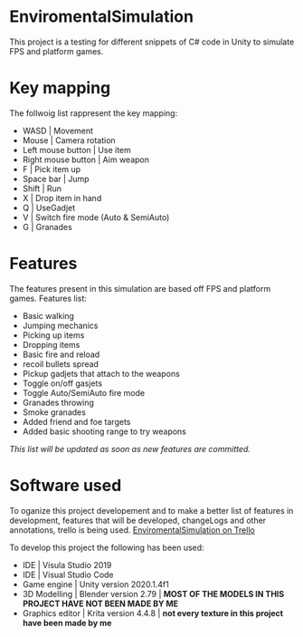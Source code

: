 # EnviromentalSimulation

This project is a testing for different snippets of C# code in Unity to simulate FPS and platform games.

Key mapping
=======
The follwoig list rappresent the key mapping:
- WASD                | Movement
- Mouse               | Camera rotation
- Left mouse button   | Use item
- Right mouse button  | Aim weapon
- F                   | Pick item up
- Space bar           | Jump
- Shift               | Run
- X                   | Drop item in hand  
- Q                   | UseGadjet
- V                   | Switch fire mode (Auto & SemiAuto)
- G                   | Granades


Features
=======
The features present in this simulation are based off FPS and platform games.
Features list:
- Basic walking
- Jumping mechanics
- Picking up items  
- Dropping items
- Basic fire and reload  
- recoil bullets spread
- Pickup gadjets that attach to the weapons
- Toggle on/off gasjets
- Toggle Auto/SemiAuto fire mode 
- Granades throwing
- Smoke granades 
- Added friend and foe targets
- Added basic shooting range to try weapons

*This list will be updated as soon as new features are committed.*

Software used
=======
To oganize this project developement and to make a better list of features in development, features that will be developed, changeLogs and other annotations, trello is being used. [EnviromentalSimulation on Trello](https://trello.com/b/Sj27YJwl/enviromentalsimulation)

To develop this project the following has been used:
- IDE             | Visula Studio 2019
- IDE             | Visual Studio Code
- Game engine     | Unity version 2020.1.4f1
- 3D Modelling    | Blender version 2.79   | 
**MOST OF THE MODELS IN THIS PROJECT HAVE NOT BEEN MADE BY ME**
- Graphics editor | Krita version 4.4.8    | 
**not every texture in this project have been made by me**
